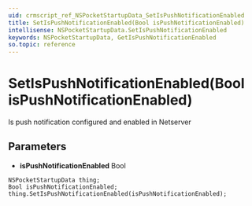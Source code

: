 ```yaml
---
uid: crmscript_ref_NSPocketStartupData_SetIsPushNotificationEnabled
title: SetIsPushNotificationEnabled(Bool isPushNotificationEnabled)
intellisense: NSPocketStartupData.SetIsPushNotificationEnabled
keywords: NSPocketStartupData, GetIsPushNotificationEnabled
so.topic: reference
---
```


# SetIsPushNotificationEnabled(Bool isPushNotificationEnabled)

Is push notification configured and enabled in Netserver

## Parameters

* **isPushNotificationEnabled** Bool

```crmscript
NSPocketStartupData thing;
Bool isPushNotificationEnabled;
thing.SetIsPushNotificationEnabled(isPushNotificationEnabled);
```

